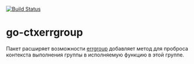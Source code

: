 [![Build Status](https://cloud.drone.io/api/badges/EmptyShadow/go-ctxerrgroup/status.svg?ref=refs/heads/main)](https://cloud.drone.io/EmptyShadow/go-ctxerrgroup)

# go-ctxerrgroup

Пакет расширяет возможности [errgroup](https://pkg.go.dev/golang.org/x/sync/errgroup) добавляет метод для проброса контекста выполнения группы в исполняемую функцию в этой группе.
